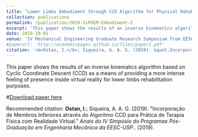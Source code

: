 ```yaml
---
title: "Lower Limbs Embodiment through CCD Algorithm for Physical Rehabilitation With Virtual Reality (Incorporação de membros inferiores através do algoritmoccd para prática de terapia física com realidade virtual)."
collection: publications
permalink: /publication/2019-SiPGEM-Embodiment-2
excerpt: 'This paper shows the results of an inverse kinematics algorithm based on Cyclic Coordinate Descent (CCD) as a means of providing a more intense feeling of presence inside virtual reality for lower limbs rehabilitation purposes.'
date: 2019-10-01
venue: 'IV Mechanical Engineering Graduate Research Symposium from EESC-USP'
#paperurl: 'http://academicpages.github.io/files/paper2.pdf'
citation: '<b>Ostan, I.</b>; Siqueira, A. A. G. (2019). &quot;Incorporação de Membros Inferiores através do Algoritmo CCD para Prática de Terapia Física com Realidade Virtual.&quot; <i>Anais do IV Simpósio do Programae Pós-Graduação em Engenharia Mecânica da EESC-USP.</i>. (2019).'
---
```

This paper shows the results of an inverse kinematics algorithm based on Cyclic Coordinate Descent (CCD) as a means of providing a more intense feeling of presence inside virtual reality for lower limbs rehabilitation purposes.

#[Download paper here](http://academicpages.github.io/files/paper2.pdf)

Recommended citation: <b>Ostan, I.</b>; Siqueira, A. A. G. (2019). "Incorporação de Membros Inferiores através do Algoritmo CCD para Prática de Terapia Física com Realidade Virtual." <i>Anais do IV Simpósio do Programae Pós-Graduação em Engenharia Mecânica da EESC-USP.</i>. (2019).